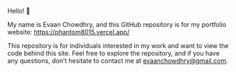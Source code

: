 Hello! 👋

My name is Evaan Chowdhry, and this GitHub repository is for my portfolio website: https://phantom8015.vercel.app/

This repository is for individuals interested in my work and want to view the code behind this site. Feel free to explore the repository, and if you have any questions, don’t hesitate to contact me at evaanchowdhry@gmail.com.
